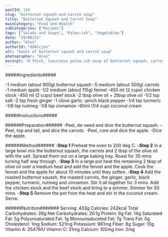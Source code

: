 ```yaml
---
postId: 158 
slug: "butternut-squash-and-carrot-soup"
title: "Butternut Squash and Carrot Soup"
mainCategory: "Food and Health"
subCategories: ["Recipes"]
tags: ["Salads and Soups", "Paleo-ish", "Vegetables"]
date: "19/09/21"
author: "Alex"
authorId: "dXNlcjox"
alt: "bowls of butternut squash and carrot soup"
photographer: "Alex"
excerpt: "A thick, luxurious paleo-ish soup of butternut squash, carrot and apple mixed with warm, comforting flavours and eastern healing spices."
---
```


#####Ingredients#####
  
-1 medium (about 900g) butternut squash
-5 medium (about 300g) carrots
-1 medium apple
-1/2 medium (about 115g) fennel 
-450 ml (2 cups) chicken stock 
-450 ml (2 cups) beef stock 
-2 tbsp olive oil + 2tbsp olive oil
-1/2 tsp salt
-2 tsp fresh ginger
-1 clove garlic
-pinch black pepper
-1/4 tsp turmeric
-1/8 tsp nutmeg
-1/8 tsp cinnamon
-60ml (1/4 cup) coconut cream

#####Instructions#####

######Preparation######
-Peel, de-seed and dice the butternut squash.
-Peel, top and tail, and dice the carrots.
-Peel, core and dice the apple.
-Dice the apple.

######Method######
-**Step 1**
Preheat the oven to 200 deg C.
-**Step 2**
In a large bowl mix the butternut squash, the carrots and 2 tbsp of the olive oil with the salt.
Spread them out on a large baking tray.
Roast for 35 mins turning half way through.
-**Step 3**
In a large pot heat the remaining 2 tbsp of olive oil over a medium heat and add the fennel and the apple.
Cook the fennel and the apple for about 10 minutes until they soften.
-**Step 4**
Add the roasted butternut squash, the roasted carrots, the ginger, garlic, black pepper, turmeric, nutmeg and cinnamon. 
Stir it all together for 3 mins.
Add the chicken stock and the beef stock and bring to a simmer. 
Simmer for 30 mins.
-**Step 5**
Remove the pot from the heat and stir in the coconut cream.
Serve.

######Nutrition#######
Serving: 433g
Calories: 242kcal
Total Carbohydrates: 28g
Net Carbohydrates: 20.1g
Protein: 6g
Fat: 14g
Saturated Fat: 5g
Polyunsaturated Fat: 1g
Monounsaturated Fat: 7g
Trans Fat: 0g
Cholesterol: 1mg
Sodium: 521mg
Potassium: 961mg
Fiber: 8g
Sugar: 10g
Vitamin A: 25476IU
Vitamin C: 31mg
Calcium: 102mg
Iron: 2mg
